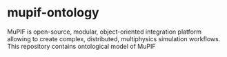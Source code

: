 # mupif-ontology
MuPIF is open-source, modular, object-oriented integration platform allowing to create complex, distributed, multiphysics simulation workflows. This repository  contains ontological model of MuPIF
